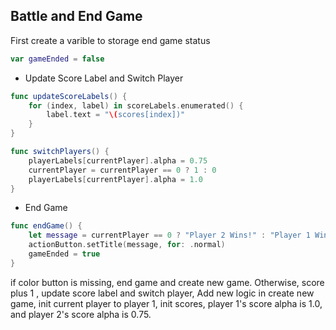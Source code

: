## Battle and End Game

First create a varible to storage end game status

```swift
var gameEnded = false  
```



- Update Score Label and Switch Player  
```swift  
func updateScoreLabels() {
    for (index, label) in scoreLabels.enumerated() {
        label.text = "\(scores[index])"
    }
}

func switchPlayers() {
    playerLabels[currentPlayer].alpha = 0.75
    currentPlayer = currentPlayer == 0 ? 1 : 0
    playerLabels[currentPlayer].alpha = 1.0
}
```

- End Game   
```swift
func endGame() {
    let message = currentPlayer == 0 ? "Player 2 Wins!" : "Player 1 Wins!"
    actionButton.setTitle(message, for: .normal)
    gameEnded = true
}
```

if color button is missing, end game and create new game. 
Otherwise, score plus 1 , update score label and switch player, 
Add new logic in create new game, init current player to player 1, init scores, player 1's score alpha is 1.0, and player 2's score alpha is 0.75.

